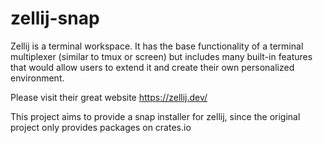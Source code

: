 # zellij-snap

Zellij is a terminal workspace. It has the base functionality of a terminal multiplexer (similar to tmux or screen) but includes many built-in features that would allow users to extend it and create their own personalized environment.

Please visit their great website https://zellij.dev/

This project aims to provide a snap installer for zellij, since the original project only provides packages on crates.io
